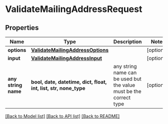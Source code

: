 # ValidateMailingAddressRequest


## Properties
Name | Type | Description | Notes
------------ | ------------- | ------------- | -------------
**options** | [**ValidateMailingAddressOptions**](ValidateMailingAddressOptions.md) |  | [optional] 
**input** | [**ValidateMailingAddressInput**](ValidateMailingAddressInput.md) |  | [optional] 
**any string name** | **bool, date, datetime, dict, float, int, list, str, none_type** | any string name can be used but the value must be the correct type | [optional]

[[Back to Model list]](../README.md#documentation-for-models) [[Back to API list]](../README.md#documentation-for-api-endpoints) [[Back to README]](../README.md)


